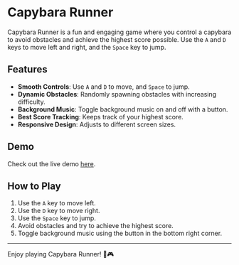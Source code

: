 # Capybara Runner

Capybara Runner is a fun and engaging game where you control a capybara to avoid obstacles and achieve the highest score possible. Use the `A` and `D` keys to move left and right, and the `Space` key to jump.

## Features

- **Smooth Controls**: Use `A` and `D` to move, and `Space` to jump.
- **Dynamic Obstacles**: Randomly spawning obstacles with increasing difficulty.
- **Background Music**: Toggle background music on and off with a button.
- **Best Score Tracking**: Keeps track of your highest score.
- **Responsive Design**: Adjusts to different screen sizes.

## Demo

Check out the live demo [here](https://omarko-dev.github.io/Hoppibara/).

## How to Play

1. Use the `A` key to move left.
2. Use the `D` key to move right.
3. Use the `Space` key to jump.
4. Avoid obstacles and try to achieve the highest score.
5. Toggle background music using the button in the bottom right corner.


---

Enjoy playing Capybara Runner! 🦫🎮
